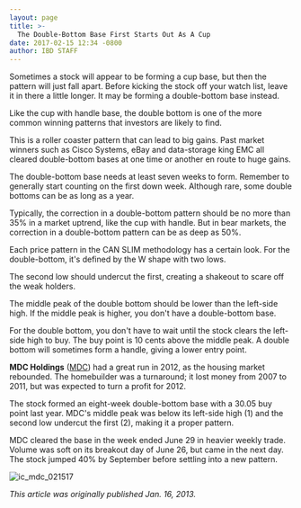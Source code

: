 ```yaml
---
layout: page
title: >-
  The Double-Bottom Base First Starts Out As A Cup
date: 2017-02-15 12:34 -0800
author: IBD STAFF
---
```





Sometimes a stock will appear to be forming a cup base, but then the pattern will just fall apart. Before kicking the stock off your watch list, leave it in there a little longer. It may be forming a double-bottom base instead.


Like the cup with handle base, the double bottom is one of the more common winning patterns that investors are likely to find.


This is a roller coaster pattern that can lead to big gains. Past market winners such as Cisco Systems, eBay and data-storage king EMC all cleared double-bottom bases at one time or another en route to huge gains.


The double-bottom base needs at least seven weeks to form. Remember to generally start counting on the first down week. Although rare, some double bottoms can be as long as a year.


Typically, the correction in a double-bottom pattern should be no more than 35% in a market uptrend, like the cup with handle. But in bear markets, the correction in a double-bottom pattern can be as deep as 50%.


Each price pattern in the CAN SLIM methodology has a certain look. For the double-bottom, it's defined by the W shape with two lows.


The second low should undercut the first, creating a shakeout to scare off the weak holders.


The middle peak of the double bottom should be lower than the left-side high. If the middle peak is higher, you don't have a double-bottom base.


For the double bottom, you don't have to wait until the stock clears the left-side high to buy. The buy point is 10 cents above the middle peak. A double bottom will sometimes form a handle, giving a lower entry point.


**MDC Holdings** ([MDC](https://research.investors.com/quote.aspx?symbol=MDC)) had a great run in 2012, as the housing market rebounded. The homebuilder was a turnaround; it lost money from 2007 to 2011, but was expected to turn a profit for 2012.


The stock formed an eight-week double-bottom base with a 30.05 buy point last year. MDC's middle peak was below its left-side high (1) and the second low undercut the first (2), making it a proper pattern.


MDC cleared the base in the week ended June 29 in heavier weekly trade. Volume was soft on its breakout day of June 26, but came in the next day. The stock jumped 40% by September before settling into a new pattern.


![ic_mdc_021517](https://www.investors.com/wp-content/uploads/2017/02/IC_mdc_021517-1024x566.png)


*This article was originally published Jan. 16, 2013.*




